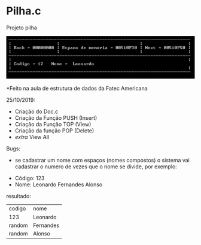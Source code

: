 # Pilha.c
Projeto pilha

![Screenshot](pilha.png)

*Feito na aula de estrutura de dados da Fatec Americana

25/10/2019:<br>
 - Criação do Doc.c
 - Criação da Função PUSH (Insert)
 - Criação da Função TOP  (View)
 - Criação da função POP  (Delete)
 - *extra* View All

Bugs:
 * se cadastrar um nome com espaços (nomes compostos) o sistema vai cadastrar o numero de vezes que o nome se divide, por exemplo:
  
  - Código: 123
  - Nome: Leonardo Fernandes Alonso
  
  resultado:
  <table>
   <tr>
    <td>codigo</td>
    <td>nome</td>
   </tr>
   <tr>
    <td>123</td>
    <td>Leonardo</td>
   </tr>
   <tr>
    <td>random</td>
    <td>Fernandes</td>
   </tr>
 <tr>
    <td>random</td>
    <td>Alonso</td>
   </tr>
  </table>
